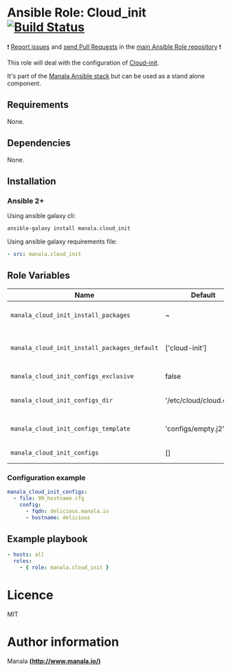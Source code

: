 # Ansible Role: Cloud_init [![Build Status](https://travis-ci.org/manala/ansible-role-cloud_init.svg?branch=master)](https://travis-ci.org/manala/ansible-role-cloud_init)

:exclamation: [Report issues](https://github.com/manala/ansible-roles/issues) and [send Pull Requests](https://github.com/manala/ansible-roles/pulls) in the [main Ansible Role repository](https://github.com/manala/ansible-roles) :exclamation:

This role will deal with the configuration of [Cloud-init](https://cloud-init.io/).

It's part of the [Manala Ansible stack](http://www.manala.io) but can be used as a stand alone component.

## Requirements

None.

## Dependencies

None.

## Installation

### Ansible 2+

Using ansible galaxy cli:

```bash
ansible-galaxy install manala.cloud_init
```

Using ansible galaxy requirements file:

```yaml
- src: manala.cloud_init
```

## Role Variables

| Name                                         | Default                  | Type   | Description                            |
| -------------------------------------------- | ------------------------ | -------| -------------------------------------- |
| `manala_cloud_init_install_packages`         | ~                        | String | Dependency packages to install         |
| `manala_cloud_init_install_packages_default` | ['cloud-init']           | String | Default dependency packages to install |
| `manala_cloud_init_configs_exclusive`        | false                    | String | Configs exclusivity                    |
| `manala_cloud_init_configs_dir`              | '/etc/cloud/cloud.cfg.d' | String | Configs directory path                 |
| `manala_cloud_init_configs_template`         | 'configs/empty.j2'       | Array  | Configs template path                  |
| `manala_cloud_init_configs`                  | []                       | Array  | Configs collection                     |

### Configuration example

```yaml
manala_cloud_init_configs:
  - file: 99_hostname.cfg
    config:
      - fqdn: delicious.manala.io
      - hostname: delicious
```

## Example playbook

```yaml
- hosts: all
  roles:
    - { role: manala.cloud_init }
```

# Licence

MIT

# Author information

Manala [**(http://www.manala.io/)**](http://www.manala.io)
